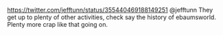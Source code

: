 https://twitter.com/jefftunn/status/355440469188149251 @jefftunn They get up to plenty of other activities, check say the history of ebaumsworld. Plenty more crap like that going on.